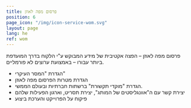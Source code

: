 ```yaml
---
title: פרסום מפה לאוזן
position: 6
page_icon: "/img/icon-service-wom.svg"
layout: page
lang: he
ref: wom
---
```


פרסום מפה לאוזן – הפצה אקטיבית של מידע המבוקש ע"י הלקוח בדרך המועדפת ביותר עבורו – באמצועת ערוצים לא פורמליים.

<ul>
<li>הגדרת "המסר העיקרי"</li>
<li>הגדרת מטרות הפרסום מפה לאוזן</li>
<li>הגדרת "מוקדי תקשורת" ברשתות חברתיות ובעולם הממשי.</li>
<li>יצירת קשר עם ה"אוונגליסטים של המותג", יצירת תסריט, וארגון הפעילות שלהם</li>
<li>פיקוח על הפרוייקט והערכת ביצוע</li>
</ul>
